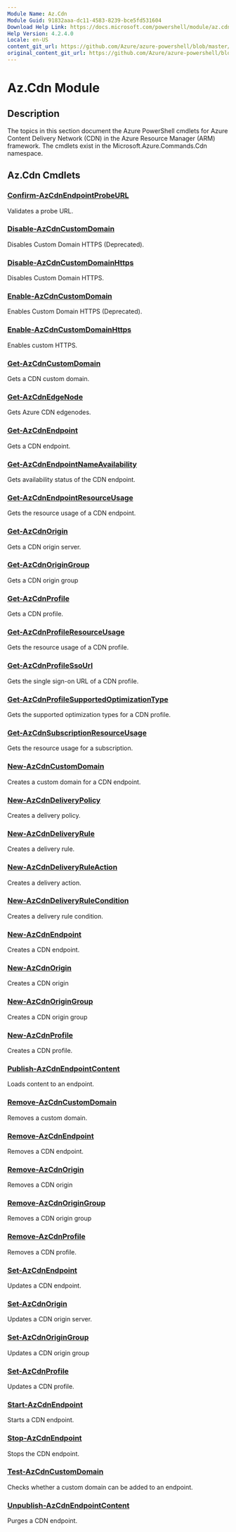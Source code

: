 ```yaml
---
Module Name: Az.Cdn
Module Guid: 91832aaa-dc11-4583-8239-bce5fd531604
Download Help Link: https://docs.microsoft.com/powershell/module/az.cdn
Help Version: 4.2.4.0
Locale: en-US
content_git_url: https://github.com/Azure/azure-powershell/blob/master/src/Cdn/Cdn/help/Az.Cdn.md
original_content_git_url: https://github.com/Azure/azure-powershell/blob/master/src/Cdn/Cdn/help/Az.Cdn.md
---
```


# Az.Cdn Module
## Description
The topics in this section document the Azure PowerShell cmdlets for Azure Content Delivery Network (CDN) in the Azure Resource Manager (ARM) framework. The cmdlets exist in the Microsoft.Azure.Commands.Cdn namespace.

## Az.Cdn Cmdlets
### [Confirm-AzCdnEndpointProbeURL](Confirm-AzCdnEndpointProbeURL.md)
Validates a probe URL.

### [Disable-AzCdnCustomDomain](Disable-AzCdnCustomDomain.md)
Disables Custom Domain HTTPS (Deprecated).

### [Disable-AzCdnCustomDomainHttps](Disable-AzCdnCustomDomainHttps.md)
Disables Custom Domain HTTPS.

### [Enable-AzCdnCustomDomain](Enable-AzCdnCustomDomain.md)
Enables Custom Domain HTTPS (Deprecated).

### [Enable-AzCdnCustomDomainHttps](Enable-AzCdnCustomDomainHttps.md)
Enables custom HTTPS.

### [Get-AzCdnCustomDomain](Get-AzCdnCustomDomain.md)
Gets a CDN custom domain.

### [Get-AzCdnEdgeNode](Get-AzCdnEdgeNode.md)
Gets Azure CDN edgenodes.

### [Get-AzCdnEndpoint](Get-AzCdnEndpoint.md)
Gets a CDN endpoint.

### [Get-AzCdnEndpointNameAvailability](Get-AzCdnEndpointNameAvailability.md)
Gets availability status of the CDN endpoint.

### [Get-AzCdnEndpointResourceUsage](Get-AzCdnEndpointResourceUsage.md)
Gets the resource usage of a CDN endpoint.

### [Get-AzCdnOrigin](Get-AzCdnOrigin.md)
Gets a CDN origin server.

### [Get-AzCdnOriginGroup](Get-AzCdnOriginGroup.md)
Gets a CDN origin group

### [Get-AzCdnProfile](Get-AzCdnProfile.md)
Gets a CDN profile.

### [Get-AzCdnProfileResourceUsage](Get-AzCdnProfileResourceUsage.md)
Gets the resource usage of a CDN profile.

### [Get-AzCdnProfileSsoUrl](Get-AzCdnProfileSsoUrl.md)
Gets the single sign-on URL of a CDN profile.

### [Get-AzCdnProfileSupportedOptimizationType](Get-AzCdnProfileSupportedOptimizationType.md)
Gets the supported optimization types for a CDN profile.

### [Get-AzCdnSubscriptionResourceUsage](Get-AzCdnSubscriptionResourceUsage.md)
Gets the resource usage for a subscription.

### [New-AzCdnCustomDomain](New-AzCdnCustomDomain.md)
Creates a custom domain for a CDN endpoint.

### [New-AzCdnDeliveryPolicy](New-AzCdnDeliveryPolicy.md)
Creates a delivery policy.

### [New-AzCdnDeliveryRule](New-AzCdnDeliveryRule.md)
Creates a delivery rule.

### [New-AzCdnDeliveryRuleAction](New-AzCdnDeliveryRuleAction.md)
Creates a delivery action.

### [New-AzCdnDeliveryRuleCondition](New-AzCdnDeliveryRuleCondition.md)
Creates a delivery rule condition.

### [New-AzCdnEndpoint](New-AzCdnEndpoint.md)
Creates a CDN endpoint.

### [New-AzCdnOrigin](New-AzCdnOrigin.md)
Creates a CDN origin

### [New-AzCdnOriginGroup](New-AzCdnOriginGroup.md)
Creates a CDN origin group

### [New-AzCdnProfile](New-AzCdnProfile.md)
Creates a CDN profile.

### [Publish-AzCdnEndpointContent](Publish-AzCdnEndpointContent.md)
Loads content to an endpoint.

### [Remove-AzCdnCustomDomain](Remove-AzCdnCustomDomain.md)
Removes a custom domain.

### [Remove-AzCdnEndpoint](Remove-AzCdnEndpoint.md)
Removes a CDN endpoint.

### [Remove-AzCdnOrigin](Remove-AzCdnOrigin.md)
Removes a CDN origin

### [Remove-AzCdnOriginGroup](Remove-AzCdnOriginGroup.md)
Removes a CDN origin group

### [Remove-AzCdnProfile](Remove-AzCdnProfile.md)
Removes a CDN profile.

### [Set-AzCdnEndpoint](Set-AzCdnEndpoint.md)
Updates a CDN endpoint.

### [Set-AzCdnOrigin](Set-AzCdnOrigin.md)
Updates a CDN origin server.

### [Set-AzCdnOriginGroup](Set-AzCdnOriginGroup.md)
Updates a CDN origin group

### [Set-AzCdnProfile](Set-AzCdnProfile.md)
Updates a CDN profile.

### [Start-AzCdnEndpoint](Start-AzCdnEndpoint.md)
Starts a CDN endpoint.

### [Stop-AzCdnEndpoint](Stop-AzCdnEndpoint.md)
Stops the CDN endpoint.

### [Test-AzCdnCustomDomain](Test-AzCdnCustomDomain.md)
Checks whether a custom domain can be added to an endpoint.

### [Unpublish-AzCdnEndpointContent](Unpublish-AzCdnEndpointContent.md)
Purges a CDN endpoint.

